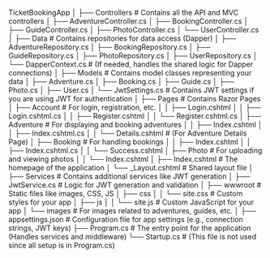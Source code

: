 TicketBookingApp
│
├── Controllers                     # Contains all the API and MVC controllers
│   ├── AdventureController.cs
│   ├── BookingController.cs
│   ├── GuideController.cs
│   ├── PhotoController.cs
│   └── UserController.cs
│
├── Data                             # Contains repositories for data access (Dapper)
│   ├── AdventureRepository.cs
│   ├── BookingRepository.cs
│   ├── GuideRepository.cs
│   ├── PhotoRepository.cs
│   ├── UserRepository.cs
│   └── DapperContext.cs            # (If needed, handles the shared logic for Dapper connections)
│
├── Models                           # Contains model classes representing your data
│   ├── Adventure.cs
│   ├── Booking.cs
│   ├── Guide.cs
│   ├── Photo.cs
│   ├── User.cs
│   └── JwtSettings.cs               # Contains JWT settings if you are using JWT for authentication
│
├── Pages                            # Contains Razor Pages
│   ├── Account                      # For login, registration, etc.
│   │   ├── Login.cshtml
│   │   ├── Login.cshtml.cs
│   │   ├── Register.cshtml
│   │   └── Register.cshtml.cs
│   ├── Adventure                    # For displaying and booking adventures
│   │   ├── Index.cshtml
│   │   ├── Index.cshtml.cs
│   │   └── Details.cshtml           # (For Adventure Details Page)
│   ├── Booking                      # For handling bookings
│   │   ├── Index.cshtml
│   │   ├── Index.cshtml.cs
│   │   └── Success.cshtml
│   ├── Photo                        # For uploading and viewing photos
│   │   └── Index.cshtml
│   ├── Index.cshtml                 # The homepage of the application
│   └── _Layout.cshtml               # Shared layout file
│
├── Services                         # Contains additional services like JWT generation
│   ├── JwtService.cs                # Logic for JWT generation and validation
│
├── wwwroot                          # Static files like images, CSS, JS
│   ├── css
│   │   └── site.css                 # Custom styles for your app
│   ├── js
│   │   └── site.js                  # Custom JavaScript for your app
│   └── images                       # For images related to adventures, guides, etc.
│
├── appsettings.json                 # Configuration file for app settings (e.g., connection strings, JWT keys)
├── Program.cs                       # The entry point for the application (Handles services and middleware)
└── Startup.cs                       # (This file is not used since all setup is in Program.cs)
